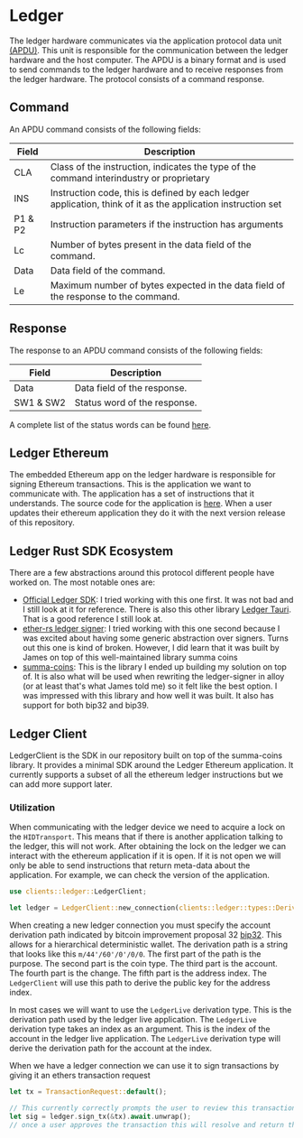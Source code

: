 # Ledger

The ledger hardware communicates via the application protocol data unit [(APDU)](https://en.wikipedia.org/wiki/Smart_card_application_protocol_data_unit). This unit is responsible for the communication between the ledger hardware and the host computer. The APDU is a binary format and is used to send commands to the ledger hardware and to receive responses from the ledger hardware. The protocol consists of a command response. 

## Command
An APDU command consists of the following fields:

| Field | Description |
| --- | --- |
| CLA | Class of the instruction, indicates the type of the command interindustry or proprietary |
| INS | Instruction code, this is defined by each ledger application, think of it as the application instruction set |
| P1 & P2| Instruction parameters if the instruction has arguments |
| Lc | Number of bytes present in the data field of the command. |
| Data | Data field of the command. |
| Le | Maximum number of bytes expected in the data field of the response to the command. |


## Response
The response to an APDU command consists of the following fields:

| Field | Description |
| --- | --- |
| Data | Data field of the response. |
| SW1 & SW2 | Status word of the response. |

A complete list of the status words can be found [here](https://www.eftlab.com/knowledge-base/complete-list-of-apdu-responses).

## Ledger Ethereum
The embedded Ethereum app on the ledger hardware is responsible for signing Ethereum transactions. This is the application we want to communicate with. The application has a set of instructions that it understands. The source code for the application is [here](https://github.com/LedgerHQ/app-ethereum). When a user updates their ethereum application they do it with the next version release of this repository. 

## Ledger Rust SDK Ecosystem
There are a few abstractions around this protocol different people have worked on. The most notable ones are:

- [Official Ledger SDK](https://github.com/LedgerHQ/ledger-device-rust-sdk): I tried working with this one first. It was not bad and I still look at it for reference. There is also this other library [Ledger Tauri](https://github.com/LYC386/ledger-tauri). That is a good reference I still look at.
- [ether-rs ledger signer](https://github.com/gakonst/ethers-rs/tree/master/ethers-signers): I tried working with this one second because I was excited about having some generic abstraction over signers. Turns out this one is kind of broken. However, I did learn that it was built by James on top of this well-maintained library summa coins
- [summa-coins](https://github.com/summa-tx/coins): This is the library I ended up building my solution on top of. It is also what will be used when rewriting the ledger-signer in alloy (or at least that's what James told me) so it felt like the best option. I was impressed with this library and how well it was built. It also has support for both bip32 and bip39.

## Ledger Client

LedgerClient is the SDK in our repository built on top of the summa-coins library. It provides a minimal SDK around the Ledger Ethereum application. It currently supports a subset of all the ethereum ledger instructions but we can add more support later.

### Utilization

When communicating with the ledger device we need to acquire a lock on the `HIDTransport`. This means that if there is another application talking to the ledger, this will not work. After obtaining the lock on the ledger we can interact with the ethereum application if it is open. If it is not open we will only be able to send instructions that return meta-data about the application. For example, we can check the version of the application. 

```rust
use clients::ledger::LedgerClient;

let ledger = LedgerClient::new_connection(clients::ledger::types::DerivationType::LedgerLive(0)).await;
```

When creating a new ledger connection you must specify the account derivation path indicated by bitcoin improvement proposal 32 [bip32](https://www.youtube.com/watch?v=2HrMlVr1QX8). This allows for a hierarchical deterministic wallet. The derivation path is a string that looks like this `m/44'/60'/0'/0/0`. The first part of the path is the purpose. The second part is the coin type. The third part is the account. The fourth part is the change. The fifth part is the address index. The `LedgerClient` will use this path to derive the public key for the address index. 

In most cases we will want to use the `LedgerLive` derivation type. This is the derivation path used by the ledger live application. The `LedgerLive` derivation type takes an index as an argument. This is the index of the account in the ledger live application. The `LedgerLive` derivation type will derive the derivation path for the account at the index. 

When we have a ledger connection we can use it to sign transactions by giving it an ethers transaction request 

```rust
let tx = TransactionRequest::default();

// This currently correctly prompts the user to review this transaction
let sig = ledger.sign_tx(&tx).await.unwrap();
// once a user approves the transaction this will resolve and return the ethers signature type
```